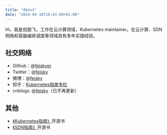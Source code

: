 ```yaml
---
title: "About"
date: "2014-04-10T16:43:08+01:00"
---
```


Hi，我是倪朋飞，工作在云计算领域，Kubernetes maintainer。在云计算、SDN网络和容器编排调度等领域具有多年实践经验。

## 社交网络

- Github：@[feiskyer](https://github.com/feiskyer)
- Twitter：@[feisky](https://twitter.com/feisky)
- 微博：@[feisky](https://weibo.com/371069890)
- 知乎：[Kubernetes指南专栏](https://zhuanlan.zhihu.com/kubernetes)
- cnblogs: @[feisky](http://www.cnblogs.com/feisky/)（已不再更新）

## 其他

- [《Kubernetes指南》](https://feisky.gitbooks.io/kubernetes/)开源书
- [《SDN指南》](https://feisky.gitbooks.io/sdn/)开源书
